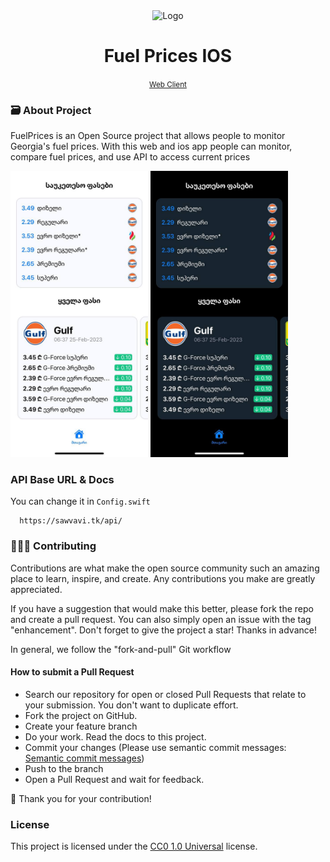 <div align="center">
    <img src="https://github.com/NickNaskida/FuelPrices/blob/master/app/src/static/img/logo.png" width="140" title="Logo">
    <h1>Fuel Prices IOS</h1>
    <small> <a href="https://github.com/NickNaskida/FuelPrices">Web Client</a> </small>
</div>

### 🗃 About Project

FuelPrices is an Open Source project that allows people to monitor Georgia's fuel prices. With this web and ios app people can
monitor, compare fuel prices, and use API to access current prices

<p>
<img src="./img/AppLight.jpg" width="220" title="Preview Light">
<img src="./img/AppDark.jpg" width="220" title="Preview Dark">
</p>

### API Base URL & Docs

You can change it in `Config.swift`

```http
  https://sawvavi.tk/api/
```

### 👨🏼‍🔬 Contributing

Contributions are what make the open source community such an amazing place to learn, inspire, and create. Any
contributions you make are greatly appreciated.

If you have a suggestion that would make this better, please fork the repo and create a pull request. You can also
simply open an issue with the tag "enhancement". Don't forget to give the project a star! Thanks in advance!

In general, we follow the "fork-and-pull" Git workflow

#### How to submit a Pull Request

- Search our repository for open or closed Pull Requests that relate to your submission. You don't want to duplicate
  effort.
- Fork the project on GitHub.
- Create your feature branch
- Do your work. Read the docs to this project.
- Commit your changes (Please use semantic commit
  messages: [Semantic commit messages](https://gist.github.com/joshbuchea/6f47e86d2510bce28f8e7f42ae84c716))
- Push to the branch
- Open a Pull Request and wait for feedback.

🎉 Thank you for your contribution!

### License

This project is licensed under the [CC0 1.0 Universal](https://creativecommons.org/publicdomain/zero/1.0/) license.

